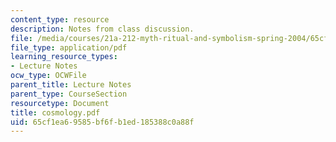 ```yaml
---
content_type: resource
description: Notes from class discussion.
file: /media/courses/21a-212-myth-ritual-and-symbolism-spring-2004/65cf1ea69585bf6fb1ed185388c0a88f_cosmology.pdf
file_type: application/pdf
learning_resource_types:
- Lecture Notes
ocw_type: OCWFile
parent_title: Lecture Notes
parent_type: CourseSection
resourcetype: Document
title: cosmology.pdf
uid: 65cf1ea6-9585-bf6f-b1ed-185388c0a88f
---
```

